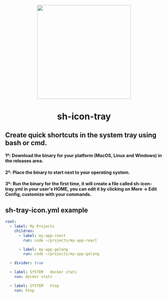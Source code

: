 

<p align="center">
  <img src="https://github.com/joseviniciusnunes/sh-icon-tray/assets/22475804/0404a2cc-3091-4497-a365-e750a9bb1c01" height="300px" />
  <h1 align="center">sh-icon-tray</h1>
</p>

## Create quick shortcuts in the system tray using bash or cmd.


#### 1º: Download the binary for your platform (MacOS, Linux and Windows) in the releases area.
#### 2º: Place the binary to start next to your operating system.
#### 3º: Run the binary for the first time, it will create a file called sh-icon-tray.yml in your user's HOME, you can edit it by clicking on More -> Edit Config, customize with your commands.

## sh-tray-icon.yml example

```yaml
root:
  - label: My Projects
    children:
      - label: my-app-react
        run: code ~/projects/my-app-react

      - label: my-app-golang
        run: code ~/projects/my-app-golang

  - divider: true

  - label: SYSTEM   docker stats
    run: docker stats

  - label: SYSTEM   htop
    run: htop

```
